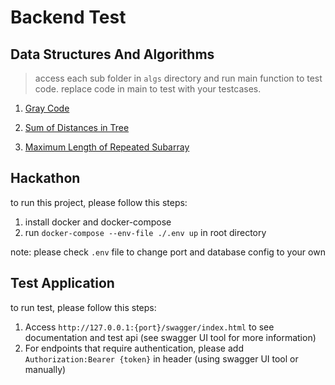 # Backend Test
## Data Structures And Algorithms

> access each sub folder in `algs` directory and run main function to test code.
> replace code in main to test with your testcases.

1. [Gray Code](/algs/gray-code/main.go)

2. [Sum of Distances in Tree](/algs/max-length-of-repeated-subarray/main.go)

3. [Maximum Length of Repeated Subarray](/algs/sum-of-distance-in-tree/main.go)

## Hackathon
to run this project, please follow this steps:
1. install docker and docker-compose
2. run `docker-compose --env-file ./.env up` in root directory

note: please check `.env` file to change port and database config to your own

## Test Application
to run test, please follow this steps:
1. Access `http://127.0.0.1:{port}/swagger/index.html` to see documentation and test api (see swagger UI tool for more information)
2. For endpoints that require authentication, please add `Authorization:Bearer {token}` in header (using swagger UI tool or manually)
